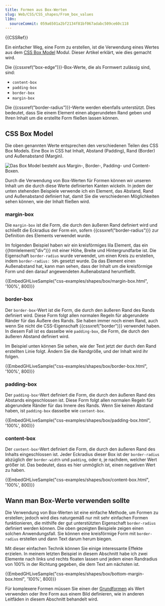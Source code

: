 ```yaml
---
title: Formen aus Box-Werten
slug: Web/CSS/CSS_shapes/From_box_values
l10n:
  sourceCommit: 059a6501a2bf2134f81bf067adabc509ce60c118
---
```


{{CSSRef}}

Ein einfacher Weg, eine Form zu erstellen, ist die Verwendung eines Wertes aus dem [CSS Box Model](/de/docs/Web/CSS/CSS_box_model) Modul. Dieser Artikel erklärt, wie dies gemacht wird.

Die {{cssxref("box-edge")}}-Box-Werte, die als Formwert zulässig sind, sind:

- `content-box`
- `padding-box`
- `border-box`
- `margin-box`

Die {{cssxref("border-radius")}}-Werte werden ebenfalls unterstützt. Dies bedeutet, dass Sie einem Element einen abgerundeten Rand geben und Ihren Inhalt um die erstellte Form fließen lassen können.

## CSS Box Model

Die oben genannten Werte entsprechen den verschiedenen Teilen des CSS Box Models. Eine Box in CSS hat Inhalt, Abstand (Padding), Rand (Border) und Außenabstand (Margin).

![Das Box Model besteht aus Margin-, Border-, Padding- und Content-Boxen.](box-model.png)

Durch die Verwendung von Box-Werten für Formen können wir unseren Inhalt um die durch diese Werte definierten Kanten wickeln. In jedem der unten stehenden Beispiele verwende ich ein Element, das Abstand, Rand und Außenabstand definiert hat, damit Sie die verschiedenen Möglichkeiten sehen können, wie der Inhalt fließen wird.

### margin-box

Die `margin-box` ist die Form, die durch den äußeren Rand definiert wird und schließt die Eckradius der Form ein, sofern {{cssxref("border-radius")}} zur Definition des Elements verwendet wurde.

Im folgenden Beispiel haben wir ein kreisförmiges lila Element, das ein {{htmlelement("div")}} mit einer Höhe, Breite und Hintergrundfarbe ist. Die Eigenschaft `border-radius` wurde verwendet, um einen Kreis zu erstellen, indem `border-radius: 50%` gesetzt wurde. Da das Element einen Außenabstand hat, kann man sehen, dass der Inhalt um die kreisförmige Form und den darauf angewendeten Außenabstand herumfließt.

{{EmbedGHLiveSample("css-examples/shapes/box/margin-box.html", '100%', 800)}}

### border-box

Der `border-box`-Wert ist die Form, die durch den äußeren Rand des Rands definiert wird. Diese Form folgt allen normalen Regeln für abgerundete Ränder für das Äußere des Rands. Sie haben immer noch einen Rand, auch wenn Sie nicht die CSS-Eigenschaft {{cssxref("border")}} verwendet haben. In diesem Fall ist es dasselbe wie `padding-box`, die Form, die durch den äußeren Abstand definiert wird.

Im Beispiel unten können Sie sehen, wie der Text jetzt der durch den Rand erstellten Linie folgt. Ändern Sie die Randgröße, und der Inhalt wird ihr folgen.

{{EmbedGHLiveSample("css-examples/shapes/box/border-box.html", '100%', 800)}}

### padding-box

Der `padding-box`-Wert definiert die Form, die durch den äußeren Rand des Abstands eingeschlossen ist. Diese Form folgt allen normalen Regeln für abgerundete Ränder für das Innere des Rands. Wenn Sie keinen Abstand haben, ist `padding-box` dasselbe wie `content-box`.

{{EmbedGHLiveSample("css-examples/shapes/box/padding-box.html", '100%', 800)}}

### content-box

Der `content-box`-Wert definiert die Form, die durch den äußeren Rand des Inhalts eingeschlossen ist. Jeder Eckradius dieser Box ist der `border-radius` abzüglich der `border-width` und `padding`, oder `0`, je nachdem, welcher Wert größer ist. Das bedeutet, dass es hier unmöglich ist, einen negativen Wert zu haben.

{{EmbedGHLiveSample("css-examples/shapes/box/content-box.html", '100%', 800)}}

## Wann man Box-Werte verwenden sollte

Die Verwendung von Box-Werten ist eine einfache Methode, um Formen zu erstellen; jedoch wird dies naturgemäß nur mit sehr einfachen Formen funktionieren, die mithilfe der gut unterstützten Eigenschaft `border-radius` definiert werden können. Die oben gezeigten Beispiele zeigen einen solchen Anwendungsfall. Sie können eine kreisförmige Form mit `border-radius` erstellen und dann Text darum herum biegen.

Mit dieser einfachen Technik können Sie einige interessante Effekte erzielen. In meinem letzten Beispiel in diesem Abschnitt habe ich zwei Elemente nach links und rechts floaten lassen und jedem einen Randradius von 100% in der Richtung gegeben, die dem Text am nächsten ist.

{{EmbedGHLiveSample("css-examples/shapes/box/bottom-margin-box.html", '100%', 800)}}

Für komplexere Formen müssen Sie einen der [Grundformen](/de/docs/Web/CSS/CSS_shapes/Basic_shapes) als Wert verwenden oder Ihre Form aus einem Bild definieren, wie in anderen Leitfäden in diesem Abschnitt behandelt wird.

